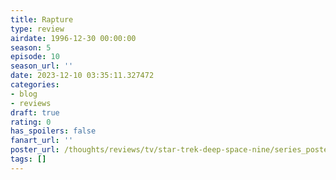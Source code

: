 ```yaml
---
title: Rapture
type: review
airdate: 1996-12-30 00:00:00
season: 5
episode: 10
season_url: ''
date: 2023-12-10 03:35:11.327472
categories:
- blog
- reviews
draft: true
rating: 0
has_spoilers: false
fanart_url: ''
poster_url: /thoughts/reviews/tv/star-trek-deep-space-nine/series_poster.jpg
tags: []
---
```


